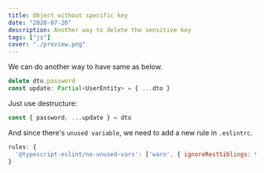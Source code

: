 ```yaml
---
title: Object without specific key
date: "2020-07-20"
description: Another way to delete the sensitive key
tags: ["js"]
cover: "./preview.png"
---
```


We can do another way to have same as below.

```ts
delete dto.password
const update: Partial<UserEntity> = { ...dto }
```

Just use destructure:

```ts
const { password, ...update } = dto
```

And since there's `unused variable`, we need to add a new rule in `.eslintrc`.

```js
rules: {
  '@typescript-eslint/no-unused-vars': ['warn', { ignoreRestSiblings: true }],
}
```
